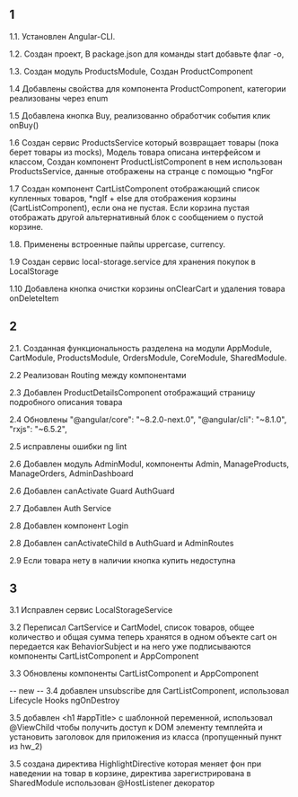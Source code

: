 ## 1
1.1. Установлен Angular-CLI.

1.2. Создан проект, В package.json для команды start добавьте флаг -o,

1.3. Создан модуль ProductsModule, Создан ProductComponent 

1.4 Добавлены свойства для компонента ProductComponent, категории реализованы через enum

1.5 Добавлена кнопка Buy, реализованно обработчик события клик onBuy()

1.6 Создан сервис ProductsService который возвращает товары (пока берет товары из mocks), Модель товара описана интерфейсом и классом, 
    Создан компонент ProductListComponent в нем использован ProductsService, данные отображены на странце с помощью *ngFor 

1.7 Создан компонент  CartListComponent отображающий список купленных товаров,
  *ngIf + else для отображения корзины (CartListComponent), если она не пустая.
   Если корзина пустая отображать другой альтернативный блок с сообщением о пустой корзине.

1.8. Применены встроенные пайпы uppercase, currency.

1.9 Создан сервис local-storage.service для хранения покупок в LocalStorage 

1.10 Добавлена кнопка очистки корзины onClearCart и удаления товара onDeleteItem

## 2
2.1. Созданная функциональность разделена на модули AppModule, CartModule, ProductsModule, OrdersModule, CoreModule, SharedModule.

2.2 Реализован Routing между компонентами

2.3 Добавлен ProductDetailsComponent отображащий страницу подробного описания товара

2.4 Обновлены "@angular/core": "~8.2.0-next.0", "@angular/cli": "~8.1.0",   "rxjs": "~6.5.2",

2.5 исправлены ошибки ng lint

2.6 Добавлен модуль AdminModul, компоненты Admin, ManageProducts, ManageOrders, AdminDashboard

2.6 Добавлен canActivate Guard AuthGuard

2.7 Добавлен Auth Service

2.8 Добавлен компонент Login

2.8 Добавлен canActivateChild в AuthGuard и AdminRoutes

2.9 Если товара нету в наличии кнопка купить недоступна


## 3
3.1 Исправлен сервис LocalStorageService

3.2 Переписал CartService и CartModel, список товаров, общее количество и общая сумма теперь хранятся в одном объекте cart он передается как BehaviorSubject и на него уже       подписываются компоненты CartListComponent и AppComponent

3.3 Обновлены компоненты CartListComponent и AppComponent

-- new --
3.4 добавлен unsubscribe для CartListComponent, использовал Lifecycle Hooks ngOnDestroy 

3.5 добавлен <h1 #appTitle></h1> с шаблонной переменной, использовал @ViewChild чтобы получить доступ к DOM элементу темплейта и установить заголовок для приложения из класса (пропущенный пункт из hw_2)

3.5 создана директива HighlightDirective которая меняет фон при наведении на товар в корзине, директива зарегистрирована в SharedModule
   использован @HostListener декоратор
